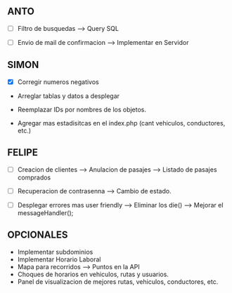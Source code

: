 
## ANTO 
- [ ] Filtro de busquedas
--> Query SQL

- [ ] Envio de mail de confirmacion
--> Implementar en Servidor

## SIMON

- [x] Corregir numeros negativos

- Arreglar tablas y datos a desplegar

- Reemplazar IDs por nombres de los objetos.

- Agregar mas estadisitcas en el index.php (cant vehiculos, conductores, etc.)

## FELIPE

- [ ] Creacion de clientes
--> Anulacion de pasajes
--> Listado de pasajes comprados

- [ ] Recuperacion de contrasenna
--> Cambio de estado.

- [ ] Desplegar errores mas user friendly
--> Eliminar los die()
--> Mejorar el messageHandler();


## OPCIONALES

- Implementar subdominios
- Implementar Horario Laboral
- Mapa para recorridos
--> Puntos en la API
- Choques de horarios en vehiculos, rutas y usuarios.
- Panel de visualizacion de mejores rutas, vehiculos, conductores, etc.

